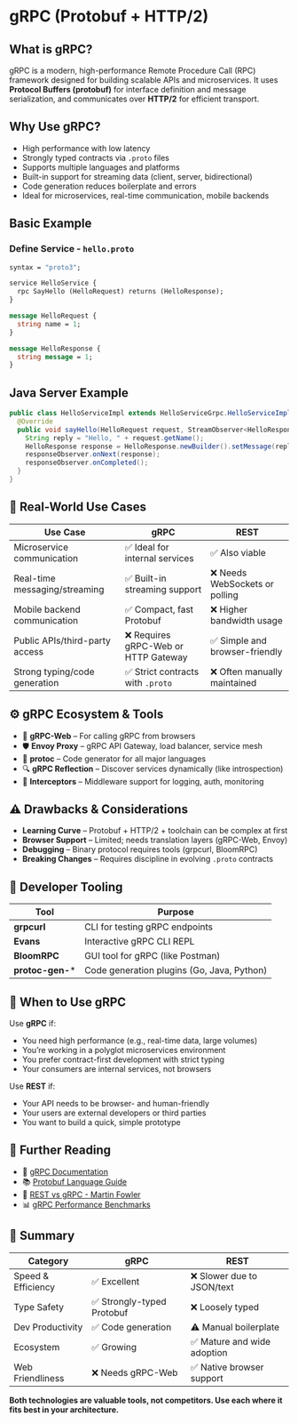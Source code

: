 # gRPC (Protobuf + HTTP/2)

## What is gRPC?

gRPC is a modern, high-performance Remote Procedure Call (RPC) framework designed for building scalable APIs and microservices. It uses **Protocol Buffers (protobuf)** for interface definition and message serialization, and communicates over **HTTP/2** for efficient transport.

## Why Use gRPC?

- High performance with low latency  
- Strongly typed contracts via `.proto` files  
- Supports multiple languages and platforms  
- Built-in support for streaming data (client, server, bidirectional)  
- Code generation reduces boilerplate and errors  
- Ideal for microservices, real-time communication, mobile backends  


## Basic Example

### Define Service - `hello.proto`

```proto
syntax = "proto3";

service HelloService {
  rpc SayHello (HelloRequest) returns (HelloResponse);
}

message HelloRequest {
  string name = 1;
}

message HelloResponse {
  string message = 1;
}
```
## Java Server Example

```java
public class HelloServiceImpl extends HelloServiceGrpc.HelloServiceImplBase {
  @Override
  public void sayHello(HelloRequest request, StreamObserver<HelloResponse> responseObserver) {
    String reply = "Hello, " + request.getName();
    HelloResponse response = HelloResponse.newBuilder().setMessage(reply).build();
    responseObserver.onNext(response);
    responseObserver.onCompleted();
  }
}
```

## 🚀 Real-World Use Cases

| Use Case                      | gRPC                                 | REST                                 |
|-------------------------------|--------------------------------------|--------------------------------------|
| Microservice communication    | ✅ Ideal for internal services        | ✅ Also viable                        |
| Real-time messaging/streaming | ✅ Built-in streaming support         | ❌ Needs WebSockets or polling        |
| Mobile backend communication  | ✅ Compact, fast Protobuf             | ❌ Higher bandwidth usage             |
| Public APIs/third-party access| ❌ Requires gRPC-Web or HTTP Gateway  | ✅ Simple and browser-friendly        |
| Strong typing/code generation | ✅ Strict contracts with `.proto`     | ❌ Often manually maintained          |

## ⚙️ gRPC Ecosystem & Tools

- 🔗 **gRPC-Web** – For calling gRPC from browsers  
- 🛡️ **Envoy Proxy** – gRPC API Gateway, load balancer, service mesh  
- 🧰 **protoc** – Code generator for all major languages  
- 🔍 **gRPC Reflection** – Discover services dynamically (like introspection)  
- 🧩 **Interceptors** – Middleware support for logging, auth, monitoring  


## ⚠️ Drawbacks & Considerations

- **Learning Curve** – Protobuf + HTTP/2 + toolchain can be complex at first  
- **Browser Support** – Limited; needs translation layers (gRPC-Web, Envoy)  
- **Debugging** – Binary protocol requires tools (grpcurl, BloomRPC)  
- **Breaking Changes** – Requires discipline in evolving `.proto` contracts  


## 🔧 Developer Tooling

| Tool            | Purpose                                     |
|-----------------|---------------------------------------------|
| **grpcurl**     | CLI for testing gRPC endpoints              |
| **Evans**       | Interactive gRPC CLI REPL                   |
| **BloomRPC**    | GUI tool for gRPC (like Postman)            |
| **protoc-gen-***| Code generation plugins (Go, Java, Python)  |


## 📘 When to Use gRPC

Use **gRPC** if:

- You need high performance (e.g., real-time data, large volumes)  
- You’re working in a polyglot microservices environment  
- You prefer contract-first development with strict typing  
- Your consumers are internal services, not browsers  

Use **REST** if:

- Your API needs to be browser- and human-friendly  
- Your users are external developers or third parties  
- You want to build a quick, simple prototype  


## 🔗 Further Reading

- 📘 [gRPC Documentation](https://grpc.io/docs/)  
- 📚 [Protobuf Language Guide](https://protobuf.dev/programming-guides/proto3/)  
- 📖 [REST vs gRPC - Martin Fowler](https://martinfowler.com/articles/microservices.html#CommunicationBetweenMicroservices)  
- 📊 [gRPC Performance Benchmarks](https://grpc.io/docs/guides/benchmarking/)  


## 🧠 Summary

| Category            | gRPC                        | REST                           |
|---------------------|-----------------------------|--------------------------------|
| Speed & Efficiency  | ✅ Excellent                | ❌ Slower due to JSON/text     |
| Type Safety         | ✅ Strongly-typed Protobuf   | ❌ Loosely typed               |
| Dev Productivity    | ✅ Code generation            | ⚠️ Manual boilerplate          |
| Ecosystem           | ✅ Growing                   | ✅ Mature and wide adoption    |
| Web Friendliness    | ❌ Needs gRPC-Web             | ✅ Native browser support      |


**Both technologies are valuable tools, not competitors. Use each where it fits best in your architecture.**
